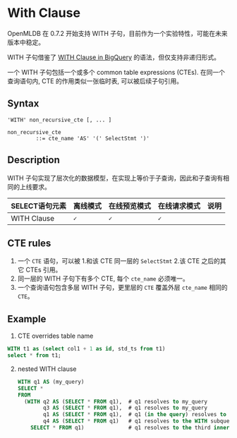# With Clause

OpenMLDB 在 0.7.2 开始支持 WITH 子句，目前作为一个实验特性，可能在未来版本中稳定。

WITH 子句借鉴了 [WITH Clause in BigQuery](https://cloud.google.com/bigquery/docs/reference/standard-sql/query-syntax#with_clause) 的语法，但仅支持非递归形式。

一个 WITH 子句包括一个或多个 common table expressions (CTEs). 在同一个查询语句内, CTE 的作用类似一张临时表, 可以被后续子句引用。

## Syntax

```
'WITH' non_recursive_cte [, ... ]

non_recursive_cte
         ::= cte_name 'AS' '(' SelectStmt ')'
```

## Description

WITH 子句实现了层次化的数据模型，在实现上等价于子查询，因此和子查询有相同的上线要求。

| SELECT语句元素 | 离线模式  | 在线预览模式 | 在线请求模式 | 说明  |
|:--------------------------|--------------|---------------------|---------------------|:-------|
| WITH Clause                | **``✓``**    | **``✓``**           | **``✓``**           |  |


## CTE rules

1. 一个 `CTE` 语句，可以被 1.和该 CTE 同一层的 `SelectStmt` 2.该 CTE 之后的其它 CTEs 引用。
2. 同一层的 WITH 子句下有多个 CTE, 每个 `cte_name` 必须唯一。
3. 一个查询语句包含多层 WITH 子句，更里层的 `CTE` 覆盖外层 `cte_name` 相同的 `CTE`。

## Example

1. CTE overrides table name

  ```sql
  WITH t1 as (select col1 + 1 as id, std_ts from t1)
  select * from t1;
  ```

2. nested WITH clause
   ```sql
   WITH q1 AS (my_query)
   SELECT *
   FROM
     (WITH q2 AS (SELECT * FROM q1),  # q1 resolves to my_query
           q3 AS (SELECT * FROM q1),  # q1 resolves to my_query
           q1 AS (SELECT * FROM q1),  # q1 (in the query) resolves to my_query
           q4 AS (SELECT * FROM q1)   # q1 resolves to the WITH subquery on the previous line.
       SELECT * FROM q1)              # q1 resolves to the third inner WITH subquery.
  ```

